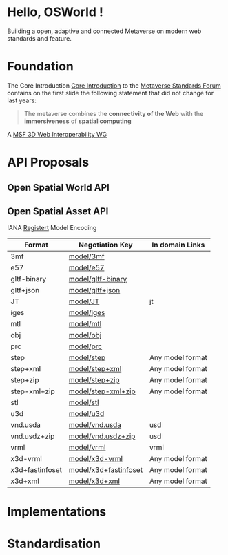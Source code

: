 # Hello, OSWorld !

Building a open, adaptive and connected Metaverse on modern web standards and feature. 

# Foundation  

The Core Introduction [Core Introduction](https://metaverse-standards.org/#slides) to the [Metaverse Standards Forum](https://metaverse-standards.org) contains on the first slide the following statement that did not change for last years:

> The metaverse combines the **connectivity of the Web** with the **immersiveness** of **spatial computing**

A [MSF 3D Web Interoperability WG](https://metaverse-standards.org/domain-groups/3d-web-interoperability/)

# API Proposals

## Open Spatial World API



## Open Spatial Asset API

IANA [Registert](https://www.iana.org/assignments/media-types/media-types.xhtml#model) Model Encoding

| Format | Negotiation Key | In domain Links |
| --- | --- | --- |
| 3mf | [model/3mf](https://www.iana.org/assignments/media-types/model/3mf) | |
| e57 | [model/e57](https://www.iana.org/assignments/media-types/model/e57) | |
| gltf-binary | [model/gltf-binary]([url](https://www.iana.org/assignments/media-types/model/gltf-binary)) | |
| gltf+json | [model/gltf+json]([url](https://www.iana.org/assignments/media-types/model/gltf+json)) | |
| JT | [model/JT](https://www.iana.org/assignments/media-types/model/JT) | jt |
| iges | [model/iges]([url](https://www.iana.org/assignments/media-types/model/iges)) | |
| mtl | [model/mtl](https://www.iana.org/assignments/media-types/model/mtl) | |
| obj | [model/obj]([url](https://www.iana.org/assignments/media-types/model/obj)) | |
| prc | [model/prc](https://www.iana.org/assignments/media-types/model/prc) | |
| step | [model/step](https://www.iana.org/assignments/media-types/model/step) | Any model format |
| step+xml | [model/step+xml](https://www.iana.org/assignments/media-types/model/step+xml) | Any model format |
| step+zip | [model/step+zip]([url](https://www.iana.org/assignments/media-types/model/step-xml+zip)) | Any model format |
| step-xml+zip | [model/step-xml+zip]([url](https://www.iana.org/assignments/media-types/model/step-xml+zip)) | Any model format |
| stl | [model/stl]([url](https://www.iana.org/assignments/media-types/model/stl)) | |
| u3d | [model/u3d](https://www.iana.org/assignments/media-types/model/u3d) | |
| vnd.usda | [model/vnd.usda](https://www.iana.org/assignments/media-types/model/vnd.usda) | usd |
| vnd.usdz+zip | [model/vnd.usdz+zip](https://www.iana.org/assignments/media-types/model/vnd.usdz+zip) | usd |
| vrml | [model/vrml](https://www.iana.org/assignments/media-types/model/vrml) | vrml |
| x3d-vrml | [model/x3d-vrml](https://www.iana.org/assignments/media-types/model/x3d-vrml) | Any model format |
| x3d+fastinfoset | [model/x3d+fastinfoset](https://www.iana.org/assignments/media-types/model/x3d+fastinfoset) | Any model format |
| x3d+xml | [model/x3d+xml](https://www.iana.org/assignments/media-types/model/x3d+xml) | Any model format |

# Implementations

# Standardisation

